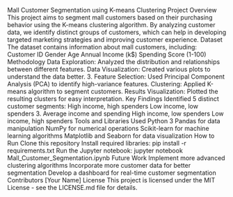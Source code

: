 Mall Customer Segmentation using K-means Clustering
Project Overview
This project aims to segment mall customers based on their purchasing behavior using the K-means clustering algorithm. By analyzing customer data, we identify distinct groups of customers, which can help in developing targeted marketing strategies and improving customer experience.
Dataset
The dataset contains information about mall customers, including:
Customer ID
Gender
Age
Annual Income (k$)
Spending Score (1-100)
Methodology
Data Exploration: Analyzed the distribution and relationships between different features.
Data Visualization: Created various plots to understand the data better.
3. Feature Selection: Used Principal Component Analysis (PCA) to identify high-variance features.
Clustering: Applied K-means algorithm to segment customers.
Results Visualization: Plotted the resulting clusters for easy interpretation.
Key Findings
Identified 5 distinct customer segments:
High income, high spenders
Low income, low spenders
3. Average income and spending
High income, low spenders
Low income, high spenders
Tools and Libraries Used
Python 3
Pandas for data manipulation
NumPy for numerical operations
Scikit-learn for machine learning algorithms
Matplotlib and Seaborn for data visualization
How to Run
Clone this repository
Install required libraries: pip install -r requirements.txt
Run the Jupyter notebook: jupyter notebook Mall_Customer_Segmentation.ipynb
Future Work
Implement more advanced clustering algorithms
Incorporate more customer data for better segmentation
Develop a dashboard for real-time customer segmentation
Contributors
[Your Name]
License
This project is licensed under the MIT License - see the LICENSE.md file for details.
